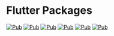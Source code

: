 # Flutter Packages

[![Pub](https://img.shields.io/badge/Palestine%20Trusted%20Device-pub-blue)](https://pub.dev/packages/palestine_trusted_device)
[![Pub](https://img.shields.io/badge/Palestine%20Connection-pub-blue)](https://pub.dev/packages/palestine_connection)
[![Pub](https://img.shields.io/badge/localize%20and%20translate-pub-blue)](https://pub.dev/packages/localize_and_translate)
[![Pub](https://img.shields.io/badge/Print%20Color-pub-blue)](https://pub.dev/packages/print_color)
[![Pub](https://img.shields.io/badge/User%20Auth-pub-blue)](https://pub.dev/packages/user_auth)
[![Pub](https://img.shields.io/badge/Flutter%20Hex%20Color-pub-blue)](https://pub.dev/packages/flutter_hex_color)
